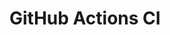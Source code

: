 # GitHub Actions CI




























































































































































































































































































































































































































































































































































































































































































































































































































































































































































































































